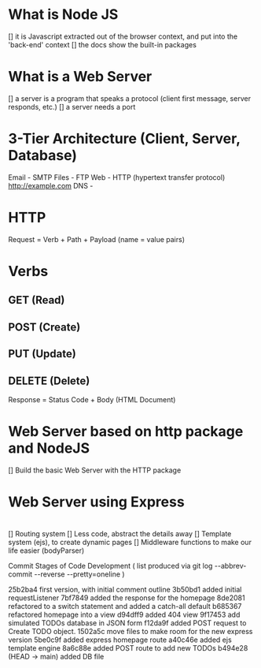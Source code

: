 
# What is Node JS
[] it is Javascript extracted out of the browser context, and put into the 'back-end' context
[] the docs show the built-in packages

# What is a Web Server
[] a server is a program that speaks a protocol (client first message, server responds, etc.)
[] a server needs a port

# 3-Tier Architecture (Client, Server, Database)

Email - SMTP
Files - FTP
Web - HTTP (hypertext transfer protocol) http://example.com
DNS - 


# HTTP 
Request = Verb + Path + Payload (name = value pairs)

# Verbs
## GET (Read)
## POST (Create)
## PUT (Update)
## DELETE (Delete)

Response = Status Code + Body (HTML Document)




# Web Server based on http package and NodeJS
[] Build the basic Web Server with the HTTP package


#
# Web Server using Express 
#

[] Routing system
[] Less code, abstract the details away
[] Template system (ejs), to create dynamic pages
[] Middleware functions to make our life easier (bodyParser)



Commit Stages of Code Development
( list produced via git log --abbrev-commit --reverse --pretty=oneline )

25b2ba4 first version, with initial comment outline
3b50bd1 added initial requestListener
7bf7849 added the response for the homepage
8de2081 refactored to a switch statement and added a catch-all default
b685367 refactored homepage into a view
d94dff9 added 404 view
9f17453 add simulated TODOs database in JSON form
f12da9f added POST request to Create TODO object.
1502a5c move files to make room for the new express version
5be0c9f added express homepage route
a40c46e added ejs template engine
8a6c88e added POST route to add new TODOs
b494e28 (HEAD -> main) added DB file
